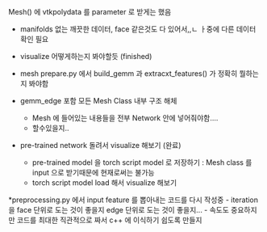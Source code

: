 Mesh() 에 vtkpolydata 를 parameter 로 받게는 했음
- manifolds 없는 깨끗한 데이터, face 같은것도 다 있어서,,ㄴ ㅏ중에 다른 데이터 확인 필요
- visualize 어떻게하는지 봐야할듯 (finished)
- mesh prepare.py 에서 build_gemm 과 extracxt_features() 가 정확히 뭘하는지 봐야함

- gemm_edge 포함 모든 Mesh Class 내부 구조 해체
    - Mesh 에 들어있는 내용들을 전부 Network 안에 넣어줘야함....
    - 할수있을지..


- pre-trained network 돌려서 visualize 해보기 (완료)
    - pre-trained model 을 torch script model 로 저장하기 : Mesh class 를 input 으로 받기때문에 현재로써는 불가능
    - torch script model load 해서 visualize 해보기



*preprocessing.py 에서 input feature 를 뽑아내는 코드를 다시 작성중
    - iteration 을 face 단위로 도는 것이 좋을지 edge 단위로 도는 것이 좋을지... 
    - 속도도 중요하지만 코드를 최대한 직관적으로 짜서  c++ 에 이식하기 쉽도록 만들지